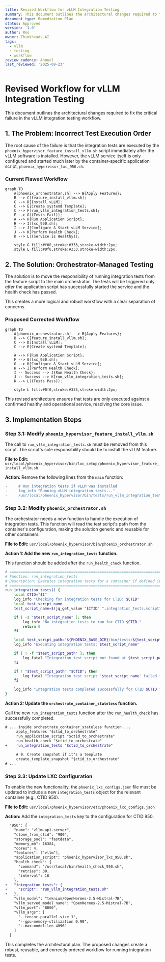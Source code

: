 ```yaml
---
title: Revised Workflow for vLLM Integration Testing
summary: This document outlines the architectural changes required to fix the critical failure in the vLLM integration testing workflow.
document_type: Remediation Plan
status: Approved
version: '1.0'
author: Roo
owner: Thinkheads.AI
tags:
  - vllm
  - testing
  - workflow
review_cadence: Annual
last_reviewed: '2025-09-23'
---
```


# Revised Workflow for vLLM Integration Testing

This document outlines the architectural changes required to fix the critical failure in the vLLM integration testing workflow.

## 1. The Problem: Incorrect Test Execution Order

The root cause of the failure is that the integration tests are executed by the `phoenix_hypervisor_feature_install_vllm.sh` script immediately after the vLLM software is installed. However, the vLLM service itself is only configured and started much later by the container-specific application script, `phoenix_hypervisor_lxc_950.sh`.

### Current Flawed Workflow

```mermaid
graph TD
    A[phoenix_orchestrator.sh] --> B{Apply Features};
    B --> C[feature_install_vllm.sh];
    C --> D[Install vLLM];
    C --> E[Create systemd Template];
    C --> F[run_vllm_integration_tests.sh];
    F --> G((Tests Fail));
    A --> H{Run Application Script};
    H --> I[lxc_950.sh];
    I --> J[Configure & Start vLLM Service];
    J --> K[Perform Health Check];
    K --> L((Service is Healthy));

    style G fill:#f00,stroke:#333,stroke-width:2px;
    style L fill:#0f0,stroke:#333,stroke-width:2px;
```

## 2. The Solution: Orchestrator-Managed Testing

The solution is to move the responsibility of running integration tests from the feature script to the main orchestrator. The tests will be triggered only *after* the application script has successfully started the service and the health check has passed.

This creates a more logical and robust workflow with a clear separation of concerns.

### Proposed Corrected Workflow

```mermaid
graph TD
    A[phoenix_orchestrator.sh] --> B{Apply Features};
    B --> C[feature_install_vllm.sh];
    C --> D[Install vLLM];
    C --> E[Create systemd Template];
    
    A --> F{Run Application Script};
    F --> G[lxc_950.sh];
    G --> H[Configure & Start vLLM Service];
    H --> I[Perform Health Check];
    I -- Success --> J{Run Health Check};
    J -- Success --> K[run_vllm_integration_tests.sh];
    K --> L((Tests Pass));

    style L fill:#0f0,stroke:#333,stroke-width:2px;
```

This revised architecture ensures that tests are only executed against a confirmed healthy and operational service, resolving the core issue.


## 3. Implementation Steps

### Step 3.1: Modify `phoenix_hypervisor_feature_install_vllm.sh`

The call to `run_vllm_integration_tests.sh` must be removed from this script. The script's sole responsibility should be to install the vLLM feature.

**File to Edit:** `usr/local/phoenix_hypervisor/bin/lxc_setup/phoenix_hypervisor_feature_install_vllm.sh`

**Action:** Remove the following lines from the `main` function:

```diff
-     # Run integration tests if vLLM was installed
-     log_info "Running vLLM integration tests..."
-     /usr/local/phoenix_hypervisor/bin/tests/run_vllm_integration_tests.sh "$CTID"
```


### Step 3.2: Modify `phoenix_orchestrator.sh`

The orchestrator needs a new function to handle the execution of integration tests. This function will read the test script's path from the container's configuration, making the solution generic and reusable for other containers.

**File to Edit:** `usr/local/phoenix_hypervisor/bin/phoenix_orchestrator.sh`

**Action 1: Add the new `run_integration_tests` function.**

This function should be added after the `run_health_check` function.

```bash
# =====================================================================================
# Function: run_integration_tests
# Description: Executes integration tests for a container if defined in the configuration.
# =====================================================================================
run_integration_tests() {
    local CTID="$1"
    log_info "Checking for integration tests for CTID: $CTID"
    local test_script_name
    test_script_name=$(jq_get_value "$CTID" ".integration_tests.script" || echo "")

    if [ -z "$test_script_name" ]; then
        log_info "No integration tests to run for CTID $CTID."
        return 0
    fi

    local test_script_path="${PHOENIX_BASE_DIR}/bin/tests/${test_script_name}"
    log_info "Executing integration tests: $test_script_name"

    if [ ! -f "$test_script_path" ]; then
        log_fatal "Integration test script not found at $test_script_path."
    fi

    if ! "$test_script_path" "$CTID"; then
        log_fatal "Integration test script '$test_script_name' failed for CTID $CTID."
    fi

    log_info "Integration tests completed successfully for CTID $CTID."
}
```

**Action 2: Update the `orchestrate_container_stateless` function.**

Call the new `run_integration_tests` function after the `run_health_check` has successfully completed.

```diff
# ... inside orchestrate_container_stateless function ...
     apply_features "$ctid_to_orchestrate"
     run_application_script "$ctid_to_orchestrate"
     run_health_check "$ctid_to_orchestrate"
+    run_integration_tests "$ctid_to_orchestrate"
 
     # 9. Create snapshot if it's a template
     create_template_snapshot "$ctid_to_orchestrate"
# ...
```


### Step 3.3: Update LXC Configuration

To enable the new functionality, the `phoenix_lxc_configs.json` file must be updated to include a new `integration_tests` object for the relevant container (e.g., CTID 950).

**File to Edit:** `usr/local/phoenix_hypervisor/etc/phoenix_lxc_configs.json`

**Action:** Add the `integration_tests` key to the configuration for CTID 950.

```diff
  "950": {
    "name": "vllm-api-server",
    "clone_from_ctid": "900",
    "storage_pool": "fastdata",
    "memory_mb": 16384,
    "cores": 4,
    "features": ["vllm"],
    "application_script": "phoenix_hypervisor_lxc_950.sh",
    "health_check": {
      "command": "/usr/local/bin/health_check_950.sh",
      "retries": 30,
      "interval": 10
    },
+   "integration_tests": {
+     "script": "run_vllm_integration_tests.sh"
+   },
    "vllm_model": "teknium/OpenHermes-2.5-Mistral-7B",
    "vllm_served_model_name": "OpenHermes-2.5-Mistral-7B",
    "vllm_port": "8000",
    "vllm_args": [
      "--tensor-parallel-size 1",
      "--gpu-memory-utilization 0.90",
      "--max-model-len 4096"
    ]
  }
```

This completes the architectural plan. The proposed changes create a robust, reusable, and correctly ordered workflow for running integration tests.
